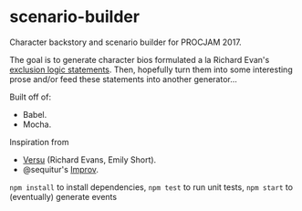 # scenario-builder
Character backstory and scenario builder for PROCJAM 2017.

The goal is to generate character bios formulated a la Richard Evan's [exclusion logic statements](https://link.springer.com/chapter/10.1007/978-3-642-14183-6_14). Then, hopefully turn them into some interesting prose and/or feed these statements into another generator...

Built off of:
- Babel.
- Mocha.

Inspiration from 
- [Versu](https://versu.com) (Richard Evans, Emily Short).
- @sequitur's [Improv](https://github.com/sequitur/improv).

`npm install` to install dependencies,
`npm test` to run unit tests,
`npm start` to (eventually) generate events
